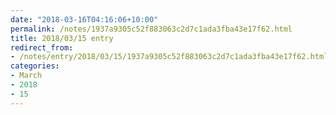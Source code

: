 ```yaml
---
date: "2018-03-16T04:16:06+10:00"
permalink: /notes/1937a9305c52f883063c2d7c1ada3fba43e17f62.html
title: 2018/03/15 entry
redirect_from:
- /notes/entry/2018/03/15/1937a9305c52f883063c2d7c1ada3fba43e17f62.html
categories:
- March
- 2018
- 15
---
```


